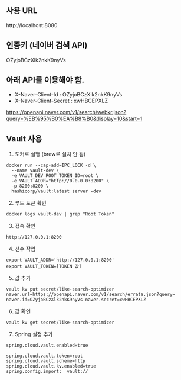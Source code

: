 
## 사용 URL
http://localhost:8080

## 인증키 (네이버 검색 API)
OZyjoBCzXlk2nkK9nyVs 


## 아래 API를 이용해야 함.

- X-Naver-Client-Id : OZyjoBCzXlk2nkK9nyVs
- X-Naver-Client-Secret : xwHBCEPXLZ

https://openapi.naver.com/v1/search/webkr.json?query=%EB%95%B0%EA%B8%B0&display=10&start=1


## Vault 사용

1. 도커로 실행 (brew로 설치 안 됨)
```
docker run --cap-add=IPC_LOCK -d \
  --name vault-dev \
  -e VAULT_DEV_ROOT_TOKEN_ID=root \
  -e VAULT_ADDR="http://0.0.0.0:8200" \
  -p 8200:8200 \
  hashicorp/vault:latest server -dev
```

2. 루트 토큰 확인 
```
docker logs vault-dev | grep "Root Token"
```

3. 접속 확인
```
http://127.0.0.1:8200
```

4. 선수 작업
```
export VAULT_ADDR='http://127.0.0.1:8200'
export VAULT_TOKEN=[TOKEN 값]
```

5. 값 추가

```
vault kv put secret/like-search-optimizer naver.url=https://openapi.naver.com/v1/search/errata.json?query= naver.id=OZyjoBCzXlk2nkK9nyVs naver.secret=xwHBCEPXLZ
```

6. 값 확인
```
vault kv get secret/like-search-optimizer
```

7. Spring 설정 추가
```
spring.cloud.vault.enabled=true

spring.cloud.vault.token=root
spring.cloud.vault.scheme=http
spring.cloud.vault.kv.enabled=true
spring.config.import:  vault://
```
